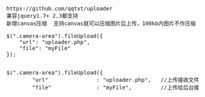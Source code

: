 <pre>
https://github.com/qqtxt/uploader
兼容jquery1.7+ 2,3都支持 
新增canvas压缩  支持canvas就可以压缩图片后上传，100kb内图片不作压缩  app内用过 兼容性好

$(".camera-area").fileUpload({
	"url": "uploader.php",
	"file": "myFile"
});


$(".camera-area").fileUpload({
		"url"				: "uploader.php",	//上传接收文件				必选
		"file"				: "myFile",			//上传给后台接收的$_FILES['myFile']['name'] <input name=	必选
		'fileToUpload'		: ".fileToUpload",	//上传输入框,选择文件用		必选
		'thumb_template'	: ".thumb_template",//预览模板					必选
		'upload_progress'	: ".upload_progress",//上传进度											可选
		'save'				: ".save",			//保存已上传图片名 $().attr('value',1.jpg|2.jpg)	可选
		'id'				: "data-id",//当前元素内attr('data-id') 可以传一个id值到uploader.php以绑定库记录		可选
		"is_multi"			: "true",			//上传多张图片 缩略图多张append,单张替换
		"is_del"			: "true",			//上传图片是否能删除   加遮罩删除按钮
		"preCheck"			: function(files){return true;},//上传前检查
		"preComplete"		: function(evt){return true;},//上传完成之前
		"complete"			: function(){}		//上传完成后的函数
});


ImageResizer({
	resizeMode:"auto"//压缩模式，总共有三种  auto,width,height auto表示自动根据最大的宽度及高度等比压缩，width表示只根据宽度来判断是否需要等比例压缩，height类似。  
	,dataSource:"" //数据源。数据源是指需要压缩的数据源，有三种类型，image图片元素，base64字符串，canvas对象，还有选择文件时候的file对象。。。  
	,dataSourceType:"image" //image  base64 canvas
	,maxWidth:500 //允许的最大宽度
	,maxHeight:500 //允许的最大高度。
	,onTmpImgGenerate:function(img){} //当中间图片生成时候的执行方法。。这个时候请不要乱修改这图片，否则会打乱压缩后的结果。  
	,success:function(resizeImgBase64,canvas){
	}//压缩成功后图片的base64字符串数据。
});
</pre>